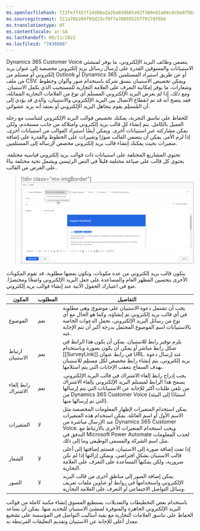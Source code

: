 ```yaml
---
ms.openlocfilehash: f13fe7f457f2dd86a2a2ba03d605a92f380eb2a04cdcbe8f9b576bd2cde629a4
ms.sourcegitcommit: 511a76b204f93d23cf9f7a70059525f79170f6bb
ms.translationtype: HT
ms.contentlocale: ar-SA
ms.lasthandoff: 08/11/2021
ms.locfileid: "7436088"
---
```

Dynamics 365 Customer Voice يتضمن وظائف البريد الإلكتروني، ما يوفر لمنشئي الاستبيانات والمسوقين القدرة على إرسال رسائل بريد إلكتروني مخصصة إلى عنوان بريد إلكتروني أو مستلم من Outlook أو Dynamics 365 أو عن طريق استيراد المستلمين من ملف CSV. ويمكن تخصيص الاستبيان بنسق شركة باستخدام صور وألوان وخطوط وشعارات، ما يوفر إمكانية التعرف على العلامة التجارية للمستجيب الذي يكمل الاستبيان. ومع ذلك، إذا لم يعرض البريد الإلكتروني المستلَم أي نوع من العلامات التجارية المماثلة، فقد يتضح أنه قد تم انقطاع الاتصال بين البريد الإلكتروني والاستبيان، والذي قد يؤدي إلى أن المُستلِم يقوم بتجاهل البريد الإلكتروني أو يعتقد أنه بريد عشوائي.

للحفاظ على تناسق التجربة، يمكنك تخصيص قوالب البريد الإلكتروني لتتناسب مع رحلة العميل بالكامل. يتم إنشاء كل قالب بريد إلكتروني وامتلاكه من جانب مستخدم، ولكن يمكن مشاركته عبر استبيانات أخرى. ويمكن أيضًا استيراد القوالب من استبيانات أخرى، إذا لزم الأمر. يمكن أن يتضمن القالب صورًا وتغييرات على الخطوط والقدرة على إضافة متغيرات بحيث يمكنك إنشاء قالب بريد إلكتروني مخصص لإرساله إلى المستلمين.

تحتوي المشاريع المختلفة على استبيانات ذات قوالب بريد إلكتروني قياسية مختلفة. يحتوي كل قالب على صياغة مختلفة قليلاً في النص الرئيسي ويشمل تحية مختلفة بناءً على الغرض من القالب.

> [!div class="mx-imgBorder"]
> [![استيراد من قوالب البريد الإلكتروني الشخصية](../media/unit-1-1-ss.png)](../media/unit-1-1-ss.png#lightbox)

يتكون قالب بريد إلكتروني من عدة مكونات، وتكون بعضها مطلوبة. قد تقوم المكونات الأخرى بتحسين المظهر العام والمساعدة على جعل البريد الإلكتروني واضحًا ومختصرًا. ضع في اعتبارك الحقول الآتية عند إنشاء قوالب بريد إلكتروني.

|     المكون           |     المطلوب    |     التفاصيل                                                                                                                                                                                                                                                                                                           |
|-------------------------|-----------------|-----------------------------------------------------------------------------------------------------------------------------------------------------------------------------------------------------------------------------------------------------------------------------------------------------------------------|
|     الموضوع             |     نعم         |     يجب أن تشتمل دعوة الاستبيان على موضوع; وهي مطلوبة في أي قالب بريد إلكتروني تم إنشاؤه. وكما هو الحال مع أي نوع من رسائل البريد الإلكتروني، تحمل الدعوات الخاصة بالاستبيانات اسم الموضوع المحتمل بدرجة أكبر أن تتم الإجابة عنه.                                                                                                                        |
|     ارتباط الاستبيان         |     نعم         |     يلزم توفير رابط للاستبيان. يمكن أن يكون هذا الرابط في شكل رابط مباشر أو يمكن أن يكون بصورة وباستخدام [[SurveyLink]] في رابط عنوان URL. عند إرسال دعوة بريد إلكتروني، يتم إنشاء رابط مخصص لكل مستلِم للاستبيان بهدف السماح بتعقب الإجابات التي يتم استلامها.           |
|     رابط إلغاء الاشتراك‬    |     نعم         |     يجب إدراج رابط إلغاء الاشتراك في قالب البريد الإلكتروني. يسمح هذا الرابط لمستلم البريد الإلكتروني بإلغاء الاشتراك من تلقي طلبات أكثر للإجابة عن الاستبيانات التي يتم إرسالها من Dynamics 365 Customer Voice (استنادًا إلى البيئة التي تم إرسالها منها).                                                                          |
|     المتغيرات           |     لا          |     يمكن استخدام المتغيرات لإظهار المعلومات المخصصة مثل الاسم الأول أو اسم العائلة. يمكن استخدام هذه المتغيرات عند الإرسال مباشرة من Dynamics 365 Customer Voice. ويجب استخدام المتغيرات الأخرى بالارتباط مع التدفق في Microsoft Power Automate لجذب المعلومات مثل اسم الشركة والمسمى الوظيفي وما إلى ذلك.    |
|     الشعار                |     لا          |     إذا تمت إضافة صورة إلى الاستبيان، فستتم إضافتها إلى أعلى قالب الاستبيان بشكلٍ افتراضي. ويمكن إزالتها إذا لم تكن ضرورية، ولكن يمكنها المساعدة على التعرف على العلامة التجارية.                                                                                                                               |
|     الصور              |     لا          |     يمكن إضافة الصور إلى مناطق أخرى من قالب البريد الإلكتروني واستخدامها في روابط أو عناوين ملفات تعريف وسائل التواصل الاجتماعي أو التعرف على العلامة التجارية.                                                                                                                                                              |

باستخدام بعض التخطيطات والتعديلات، يستطيع المسوق إنشاء مكتبة كاملة من قوالب البريد الإلكتروني الجاهزة والمتوفرة لمنشئ الاستبيان للتحديد منها. يمكن أن يساعد الحفاظ على تناسق العلامات التجارية مع بقية أساليب التواصل في المؤسسة على تشجيع معدل أعلى للإجابة عن الاستبيان وتقديم التعليقات المرتبطة به.
